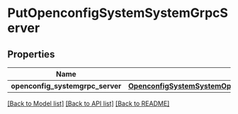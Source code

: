 # PutOpenconfigSystemSystemGrpcServer

## Properties
Name | Type | Description | Notes
------------ | ------------- | ------------- | -------------
**openconfig_systemgrpc_server** | [**OpenconfigSystemSystemOpenconfigsystemsystemGrpcserver**](OpenconfigSystemSystemOpenconfigsystemsystemGrpcserver.md) |  | [optional] 

[[Back to Model list]](../README.md#documentation-for-models) [[Back to API list]](../README.md#documentation-for-api-endpoints) [[Back to README]](../README.md)



